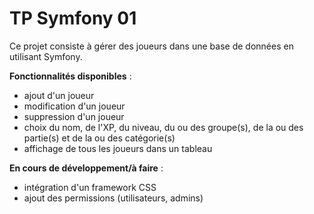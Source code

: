 # TP Symfony 01

Ce projet consiste à gérer des joueurs dans une base de données en utilisant Symfony.

**Fonctionnalités disponibles** :
* ajout d'un joueur
* modification d'un joueur
* suppression d'un joueur
* choix du nom, de l'XP, du niveau, du ou des groupe(s), de la ou des partie(s) et de la ou des catégorie(s)
* affichage de tous les joueurs dans un tableau

**En cours de développement/à faire** :
* intégration d'un framework CSS
* ajout des permissions (utilisateurs, admins)
